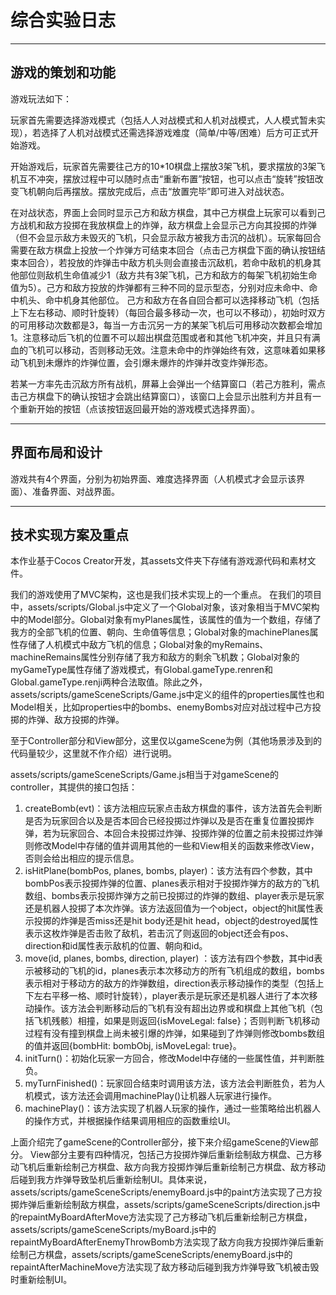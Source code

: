 # 综合实验日志

---

## 游戏的策划和功能

游戏玩法如下：

玩家首先需要选择游戏模式（包括人人对战模式和人机对战模式，人人模式暂未实现），若选择了人机对战模式还需选择游戏难度（简单/中等/困难）后方可正式开始游戏。

开始游戏后，玩家首先需要往己方的10*10棋盘上摆放3架飞机，要求摆放的3架飞机互不冲突，摆放过程中可以随时点击“重新布置”按钮，也可以点击“旋转”按钮改变飞机朝向后再摆放。摆放完成后，点击“放置完毕”即可进入对战状态。

在对战状态，界面上会同时显示己方和敌方棋盘，其中己方棋盘上玩家可以看到己方战机和敌方投掷在我放棋盘上的炸弹，敌方棋盘上会显示己方向其投掷的炸弹（但不会显示敌方未毁灭的飞机，只会显示敌方被我方击沉的战机）。玩家每回合需要在敌方棋盘上投放一个炸弹方可结束本回合（点击己方棋盘下面的确认按钮结束本回合），若投放的炸弹击中敌方机头则会直接击沉敌机，若命中敌机的机身其他部位则敌机生命值减少1（敌方共有3架飞机，己方和敌方的每架飞机初始生命值为5）。己方和敌方投放的炸弹都有三种不同的显示型态，分别对应未命中、命中机头、命中机身其他部位。
己方和敌方在各自回合都可以选择移动飞机（包括上下左右移动、顺时针旋转）（每回合最多移动一次，也可以不移动），初始时双方的可用移动次数都是3，每当一方击沉另一方的某架飞机后可用移动次数都会增加1。注意移动后飞机的位置不可以超出棋盘范围或者和其他飞机冲突，并且只有满血的飞机可以移动，否则移动无效。注意未命中的炸弹始终有效，这意味着如果移动飞机到未爆炸的炸弹位置，会引爆未爆炸的炸弹并改变炸弹形态。

若某一方率先击沉敌方所有战机，屏幕上会弹出一个结算窗口（若己方胜利，需点击己方棋盘下的确认按钮才会跳出结算窗口），该窗口上会显示出胜利方并且有一个重新开始的按钮（点该按钮返回最开始的游戏模式选择界面）。

---

## 界面布局和设计

游戏共有4个界面，分别为初始界面、难度选择界面（人机模式才会显示该界面）、准备界面、对战界面。

---

## 技术实现方案及重点

本作业基于Cocos Creator开发，其assets文件夹下存储有游戏源代码和素材文件。

我们的游戏使用了MVC架构，这也是我们技术实现上的一个重点。
在我们的项目中，assets/scripts/Global.js中定义了一个Global对象，该对象相当于MVC架构中的Model部分。Global对象有myPlanes属性，该属性的值为一个数组，存储了我方的全部飞机的位置、朝向、生命值等信息；Global对象的machinePlanes属性存储了人机模式中敌方飞机的信息；Global对象的myRemains、machineRemains属性分别存储了我方和敌方的剩余飞机数；Global对象的myGameType属性存储了游戏模式，有Global.gameType.renren和Global.gameType.renji两种合法取值。除此之外，assets/scripts/gameSceneScripts/Game.js中定义的组件的properties属性也和Model相关，比如properties中的bombs、enemyBombs对应对战过程中己方投掷的炸弹、敌方投掷的炸弹。

至于Controller部分和View部分，这里仅以gameScene为例（其他场景涉及到的代码量较少，这里就不作介绍）进行说明。

assets/scripts/gameSceneScripts/Game.js相当于对gameScene的controller，其提供的接口包括：
1. createBomb(evt)：该方法相应玩家点击敌方棋盘的事件，该方法首先会判断是否为玩家回合以及是否本回合已经投掷过炸弹以及是否在重复位置投掷炸弹，若为玩家回合、本回合未投掷过炸弹、投掷炸弹的位置之前未投掷过炸弹则修改Model中存储的值并调用其他的一些和View相关的函数来修改View，否则会给出相应的提示信息。
2. isHitPlane(bombPos, planes, bombs, player)：该方法有四个参数，其中bombPos表示投掷炸弹的位置、planes表示相对于投掷炸弹方的敌方的飞机数组、bombs表示投掷炸弹方之前已投掷过的炸弹的数组、player表示是玩家还是机器人投掷了本次炸弹。该方法返回值为一个object，object的hit属性表示投掷的炸弹是否miss还是hit body还是hit head，object的destroyed属性表示这枚炸弹是否击败了敌机，若击沉了则返回的object还会有pos、direction和id属性表示敌机的位置、朝向和id。
3. move(id, planes, bombs, direction, player) ：该方法有四个参数，其中id表示被移动的飞机的id，planes表示本次移动方的所有飞机组成的数组，bombs表示相对于移动方的敌方的炸弹数组，direction表示移动操作的类型（包括上下左右平移一格、顺时针旋转），player表示是玩家还是机器人进行了本次移动操作。该方法会判断移动后的飞机有没有超出边界或和棋盘上其他飞机（包括飞机残骸）相撞，如果是则返回{isMoveLegal: false}；否则判断飞机移动过程有没有撞到棋盘上尚未被引爆的炸弹，如果碰到了炸弹则修改bombs数组的值并返回{bombHit: bombObj, isMoveLegal: true}。
4. initTurn()：初始化玩家一方回合，修改Model中存储的一些属性值，并判断胜负。
5. myTurnFinished()：玩家回合结束时调用该方法，该方法会判断胜负，若为人机模式，该方法还会调用machinePlay()让机器人玩家进行操作。
6. machinePlay()：该方法实现了机器人玩家的操作，通过一些策略给出机器人的操作方式，并根据操作结果调用相应的函数重绘UI。

上面介绍完了gameScene的Controller部分，接下来介绍gameScene的View部分。
View部分主要有四种情况，包括己方投掷炸弹后重新绘制敌方棋盘、己方移动飞机后重新绘制己方棋盘、敌方向我方投掷炸弹后重新绘制己方棋盘、敌方移动后碰到我方炸弹导致坠机后重新绘制UI。具体来说， assets/scripts/gameSceneScripts/enemyBoard.js中的paint方法实现了己方投掷炸弹后重新绘制敌方棋盘，assets/scripts/gameSceneScripts/direction.js中的repaintMyBoardAfterMove方法实现了己方移动飞机后重新绘制己方棋盘，assets/scripts/gameSceneScripts/myBoard.js中的repaintMyBoardAfterEnemyThrowBomb方法实现了敌方向我方投掷炸弹后重新绘制己方棋盘，assets/scripts/gameSceneScripts/enemyBoard.js中的repaintAfterMachineMove方法实现了敌方移动后碰到我方炸弹导致飞机被击毁时重新绘制UI。



